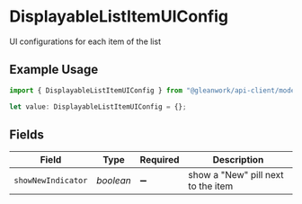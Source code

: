 # DisplayableListItemUIConfig

UI configurations for each item of the list

## Example Usage

```typescript
import { DisplayableListItemUIConfig } from "@gleanwork/api-client/models/components";

let value: DisplayableListItemUIConfig = {};
```

## Fields

| Field                              | Type                               | Required                           | Description                        |
| ---------------------------------- | ---------------------------------- | ---------------------------------- | ---------------------------------- |
| `showNewIndicator`                 | *boolean*                          | :heavy_minus_sign:                 | show a "New" pill next to the item |